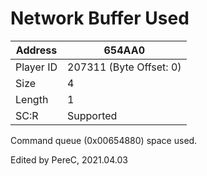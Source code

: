 
#  Network Buffer Used
Address   | 654AA0
----------|-------------
Player ID | 207311 (Byte Offset: 0)
Size 	  | 4
Length 	  | 1
SC:R      | Supported

Command queue (0x00654880) space used.
Edited by PereC, 2021.04.03
